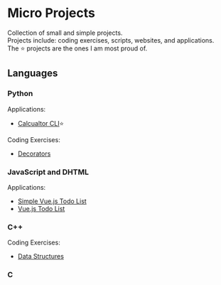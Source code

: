 # Micro Projects
Collection of small and simple projects.  
Projects include: coding exercises, scripts, websites, and applications.  
The ⭐ projects are the ones I am most proud of.

## Languages

### Python

Applications:
- [Calcualtor CLI](https://github.com/adamHamland/micro-projects/tree/main/projects/python/calculator_cli)⭐

Coding Exercises:
- [Decorators](https://github.com/adamhamland/micro-projects/tree/main/projects/python/decorators)

### JavaScript and DHTML

Applications:
- [Simple Vue.js Todo List](https://github.com/adamhamland/micro-projects/tree/main/projects/dhtml/vue/simple_todo)
- [Vue.js Todo List](https://github.com/adamhamland/micro-projects/tree/main/projects/dhtml/vue/todo)

### C++

Coding Exercises:  
- [Data Structures](https://github.com/adamhamland/micro-projects/tree/main/projects/cpp/data_structures)

### C
